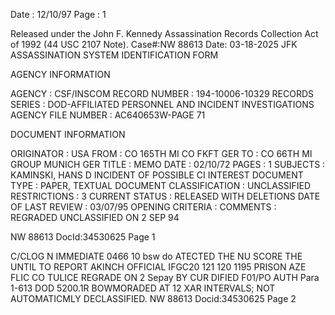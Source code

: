 Date : 12/10/97
Page : 1

Released under the John F. Kennedy
Assassination Records Collection Act of
1992 (44 USC 2107 Note). Case#:NW
88613 Date: 03-18-2025
JFK ASSASSINATION SYSTEM
IDENTIFICATION FORM

AGENCY INFORMATION

AGENCY : CSF/INSCOM
RECORD NUMBER : 194-10006-10329
RECORDS SERIES : DOD-AFFILIATED PERSONNEL AND INCIDENT INVESTIGATIONS
AGENCY FILE NUMBER : AC640653W-PAGE 71

DOCUMENT INFORMATION

ORIGINATOR : USA
FROM : CO 165TH MI CO FKFT GER
TO : CO 66TH MI GROUP MUNICH GER
TITLE : MEMO
DATE : 02/10/72
PAGES : 1
SUBJECTS : KAMINSKI, HANS D
INCIDENT OF POSSIBLE CI INTEREST
DOCUMENT TYPE : PAPER, TEXTUAL DOCUMENT
CLASSIFICATION : UNCLASSIFIED
RESTRICTIONS : 3
CURRENT STATUS : RELEASED WITH DELETIONS
DATE OF LAST REVIEW : 03/07/95
OPENING CRITERIA :
COMMENTS : REGRADED UNCLASSIFIED ON 2 SEP 94

NW 88613 DocId:34530625 Page 1

C/CLOG N
IMMEDIATE
0466
10 bsw do
ATECTED THE NU SCORE THE
UNTIL TO REPORT AKINCH
OFFICIAL IFGC20 121
120 1195 PRISON AZE FLIC CO TULICE
REGRADE
ON 2 Sepay
BY CUR
DIFIED
F01/PO
AUTH Para 1-613 DOD 5200.1R
BOWMORADED AT 12 XAR INTERVALS;
NOT AUTOMATICMLY DECLASSIFIED.
NW 88613 Docid:34530625 Page 2
